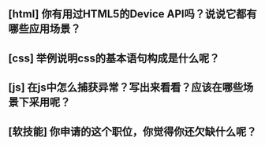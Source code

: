 ## [html] 你有用过HTML5的Device API吗？说说它都有哪些应用场景？
## [css] 举例说明css的基本语句构成是什么呢？
## [js] 在js中怎么捕获异常？写出来看看？应该在哪些场景下采用呢？
## [软技能] 你申请的这个职位，你觉得你还欠缺什么呢？
